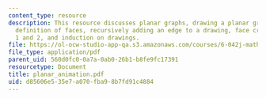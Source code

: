 ```yaml
---
content_type: resource
description: This resource discusses planar graphs, drawing a planar graph, recursive
  definition of faces, recursively adding an edge to a drawing, face creation rule
  1 and 2, and induction on drawings.
file: https://ol-ocw-studio-app-qa.s3.amazonaws.com/courses/6-042j-mathematics-for-computer-science-fall-2005/d85606e535e7a070fba98b7fd91c4884_planar_animation.pdf
file_type: application/pdf
parent_uid: 560d0fc0-0a7a-0ab0-26b1-b8fe9fc17391
resourcetype: Document
title: planar_animation.pdf
uid: d85606e5-35e7-a070-fba9-8b7fd91c4884
---
```

